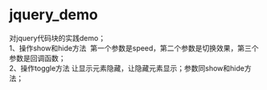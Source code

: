 # jquery_demo
对jquery代码块的实践demo；<br/>
1、操作show和hide方法  第一个参数是speed，第二个参数是切换效果，第三个参数是回调函数；<br/>
2、操作toggle方法 让显示元素隐藏，让隐藏元素显示；参数同show和hide方法；<br/>
